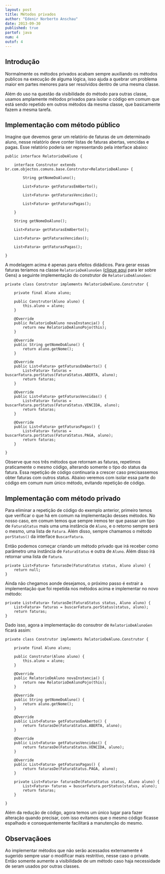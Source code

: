 ```yaml
---
layout: post
title: Métodos privados
author: "Edenir Norberto Anschau"
date: 2013-09-30
published: true
partof: java
num: 4
outof: 4
---
```


## Introdução
Normalmente os métodos privados acabam sempre auxiliando os métodos publicos na  execução de alguma lógica, isso ajuda a quebrar um problema maior em partes menores
para ser resolvidos dentro de uma mesma classe.

Além do uso na questão da visibilidade do método para outras classe, usamos amplamente métodos privados para isolar o código em comum que está sendo repetido em outros métodos
da mesma classe, que basicamente fazem a mesma tarefa.

## Implementação com método público
Imagine que devemos gerar um relatório de faturas de um determinado aluno, nesse relatório deve conter listas de faturas abertas,
vencidas e pagas. Esse relatório poderia ser representando pela interface abaixo:

	public interface RelatorioDeAluno {

		interface Construtor extends br.com.objectos.comuns.base.Construtor<RelatorioDeAluno> {

			String getNomeDoAluno();

			List<Fatura> getFaturasEmAberto();

			List<Fatura> getFaturasVencidas();

			List<Fatura> getFaturasPagas();

		}

		String getNomeDoAluno();

		List<Fatura> getFaturasEmAberto();

		List<Fatura> getFaturasVencidas();

		List<Fatura> getFaturasPagas();

	}

A modelagem acima é apenas para efeitos didádicos. Para gerar essas faturas teríamos na classe `RelatorioDeAlunoGen`
([clique aqui](http://dojo.objectos.com.br/procedimento/gen/00.-teste-de-gen.html) para ler sobre Gens) a seguinte implementação do construtor de `RelatorioDeAlunoGen`:


	private class Construtor implements RelatorioDeAluno.Construtor {

		private final Aluno aluno;

		public Construtor(Aluno aluno) {
			this.aluno = aluno;
		}

		@Override
		public RelatorioDeAluno novaInstancia() {
			return new RelatorioDeAlunoPojo(this);
		}

		@Override
		public String getNomeDoAluno() {
			return aluno.getNome();
		}

		@Override
		public List<Fatura> getFaturasEmAberto() {
			List<Fatura> faturas = buscarFatura.porStatus(FaturaStatus.ABERTA, aluno);
			return faturas;
		}

		@Override
		public List<Fatura> getFaturasVencidas() {
			List<Fatura> faturas = buscarFatura.porStatus(FaturaStatus.VENCIDA, aluno);
			return faturas;
		}

		@Override
		public List<Fatura> getFaturasPagas() {
			List<Fatura> faturas = buscarFatura.porStatus(FaturaStatus.PAGA, aluno);
			return faturas;
		}

	}

Observe que nos três métodos que retornam as faturas, repetimos praticamente o mesmo código, alterando somente o tipo do status da fatura. Essa
repetição de código continuaria a crescer caso precisassemos obter faturas com outros status. Abaixo veremos com isolar essa parte do código em comum
num único método, evitando repetição de código.

## Implementação com método privado
Para eliminar a repetição de código do exemplo anterior, primeiro temos que verificar o que há em comum na implementação desses métodos. No nosso caso,
em comum temos que sempre iremos ter que passar um tipo de `FaturaStatus` mais uma uma instância de `Aluno`, e o retorno sempre será o mesmo, uma lista
de `Fatura`. Além disso, sempre chamamos o método `porStatus()` da interface `BuscarFatura`.

Então podemos começar criando um método privado que irá receber como parâmetro uma instância de `FaturaStatus` e outra de `Aluno`. Além disso irá retornar
uma lista de `Fatura`.


	private List<Fatura> faturasDe(FaturaStatus status, Aluno aluno) {
		return null;
	}

Ainda não chegamos aonde desejamos, o próximo passo é extrair a implementação que foi repetida nos métodos acima e implementar no novo método:


	private List<Fatura> faturasDe(FaturaStatus status, Aluno aluno) {
		List<Fatura> faturas = buscarFatura.porStatus(status, aluno);
		return faturas;
	}


Dado isso, agora a implementação do consutror de `RelatorioDeAlunoGen` ficará assim:

	private class Construtor implements RelatorioDeAluno.Construtor {

		private final Aluno aluno;

		public Construtor(Aluno aluno) {
			this.aluno = aluno;
		}

		@Override
		public RelatorioDeAluno novaInstancia() {
			return new RelatorioDeAlunoPojo(this);
		}

		@Override
		public String getNomeDoAluno() {
			return aluno.getNome();
		}

		@Override
		public List<Fatura> getFaturasEmAberto() {
			return faturasDe(FaturaStatus.ABERTA, aluno);
		}

		@Override
		public List<Fatura> getFaturasVencidas() {
			return faturasDe(FaturaStatus.VENCIDA, aluno);
		}

		@Override
		public List<Fatura> getFaturasPagas() {
			return faturasDe(FaturaStatus.PAGA, aluno);
		}

		private List<Fatura> faturasDe(FaturaStatus status, Aluno aluno) {
			List<Fatura> faturas = buscarFatura.porStatus(status, aluno);
			return faturas;
		}

	}


Além da redução de código, agora temos um único lugar para fazer alteração quando precisar, com isso evitamos que o mesmo código ficasse espalhado e consequentemente facilitará a
manutenção do mesmo.


## Observaçãoes
Ao implementar métodos que não serão acessados externamente é sugerido sempre usar o modificar mais restritivo, nesse caso o private. Então somente aumente
a visibilidade de um método caso haja necessidade de seram usados por outras classes.

